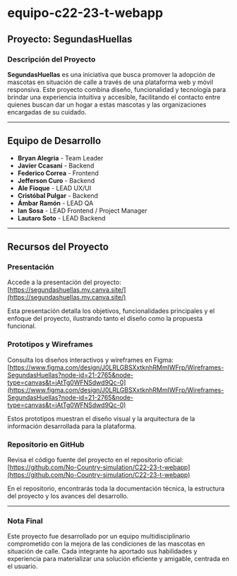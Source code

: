 # equipo-c22-23-t-webapp

## Proyecto: **SegundasHuellas**

### Descripción del Proyecto
**SegundasHuellas** es una iniciativa que busca promover la adopción de mascotas en situación de calle a través de una plataforma web y móvil responsiva. Este proyecto combina diseño, funcionalidad y tecnología para brindar una experiencia intuitiva y accesible, facilitando el contacto entre quienes buscan dar un hogar a estas mascotas y las organizaciones encargadas de su cuidado.

---

## Equipo de Desarrollo

- **Bryan Alegria** - Team Leader  
- **Javier Ccasani** - Backend  
- **Federico Correa** - Frontend  
- **Jefferson Curo** - Backend  
- **Ale Fioque** - LEAD UX/UI  
- **Cristóbal Pulgar** - Backend  
- **Ámbar Ramón** - LEAD QA  
- **Ian Sosa** - LEAD Frontend / Project Manager  
- **Lautaro Soto** - LEAD Backend  

---

## Recursos del Proyecto

### Presentación
Accede a la presentación del proyecto:  
[https://segundashuellas.my.canva.site/](https://segundashuellas.my.canva.site/)

Esta presentación detalla los objetivos, funcionalidades principales y el enfoque del proyecto, ilustrando tanto el diseño como la propuesta funcional.

### Prototipos y Wireframes
Consulta los diseños interactivos y wireframes en Figma:  
[https://www.figma.com/design/J0LRLGBSXxtknhRMmIWFrp/Wireframes-SegundasHuellas?node-id=21-2765&node-type=canvas&t=jAtTg0WFNSdwd9Qc-0](https://www.figma.com/design/J0LRLGBSXxtknhRMmIWFrp/Wireframes-SegundasHuellas?node-id=21-2765&node-type=canvas&t=jAtTg0WFNSdwd9Qc-0)

Estos prototipos muestran el diseño visual y la arquitectura de la información desarrollada para la plataforma.

### Repositorio en GitHub
Revisa el código fuente del proyecto en el repositorio oficial:  
[https://github.com/No-Country-simulation/C22-23-t-webapp](https://github.com/No-Country-simulation/C22-23-t-webapp)

En el repositorio, encontrarás toda la documentación técnica, la estructura del proyecto y los avances del desarrollo.

---

### Nota Final
Este proyecto fue desarrollado por un equipo multidisciplinario comprometido con la mejora de las condiciones de las mascotas en situación de calle. Cada integrante ha aportado sus habilidades y experiencia para materializar una solución eficiente y amigable, centrada en el usuario.
